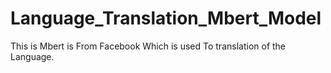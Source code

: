 # Language_Translation_Mbert_Model
This is Mbert is From Facebook Which is used To translation of the Language.
